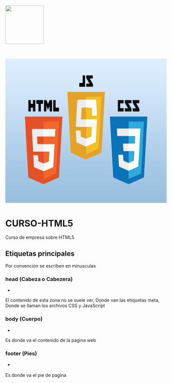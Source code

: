# [<img src="https://newsoftcomputer.com/images/NC/Imagotipo%20Verde%20Android.png" width="120" height="120" />](https://www.newsoftcomputer.com)

# [<img src="img/html5.png" width="800" height="450" />](https://www.newsoftcomputer.com)


# CURSO-HTML5
Curso de empresa sobre HTML5


## Etiquetas principales

Por convencion se escriben en minusculas

### head (Cabeza o Cabezera)
* <head> </head>
El contenido de esta zona no se suele ver, Donde van las etiquetas meta, Donde se llaman los archivos CSS y JavaScript

### body (Cuerpo)
* <body> </body>
Es donde va el contenido de la pagina web

### footer (Pies)
* <footer> </footer>
Es donde va el pie de pagina



